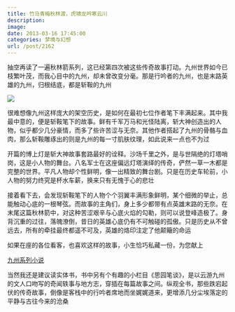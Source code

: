 ```yaml
---
title: 竹马青梅秋林渡，虎啸龙吟寒云川
description: 
image: 
date: 2013-03-16 17:45:00
categories: 梦境与幻想
url: /post/2162
---
```


抽空再读了一遍秋林箭系列，这已经第四次被这些传奇故事打动。九州世界如今已枝繁叶茂，而我心目中的九州，却未曾改变分毫。那是行吟者的九州，也是末路英雄的九州，归根结底，都是斩鞍的九州

[![](https://storageapi.fleek.co/0a3a8890-e65e-47ce-93d7-0442b9209d38-bucket/blog/posts/2013-03/03-16/1.jpg)](http://book.douban.com/subject/2330635/)

很难想像九州这样庞大的架空历史，是如何在最初七位作者笔下丰满起来。其中我最中意的，便是斩鞍笔下的故事。鲜有千军万马和光怪陆离，斩大神创造出的人物，似乎都少几分豪情，而多了些许苦涩与无奈。其他作者搭起了九州的骨骼与血肉，那么斩鞍雕琢出的则是九州的每一寸肌肤纹理，如此说来一点也不为过

开篇的博上灯是斩大神故事套路最好的诠释。沙场千里之外，是与世隔绝的灯塔哨岗，这是小人物的舞台。八名军士在这座偏远灯塔演绎的传奇，俨然一草一木都是完整的世界。平凡人物却个性鲜明，像一出精致的舞台剧。只是在历史车轮前，小人物的努力终究是杯水车薪，换来只有无愧于心的悲壮

接着看下去，会发现斩鞍笔下的人物个个羽翼丰满形象鲜明，某个细微的举止，总能触动心底的一根琴弦。而故事的主角们，身上多少都带有点英雄末路的无奈。在末尾这篇秋林箭中，对这种苦涩艰辛与心底火焰的勾勒，则可以说登峰造极了。身背沉重的过往，落魄潦倒，昔日的英雄心底仍有不可触碰的孤傲。只是历史从不曾远去，所有的牵挂最终都遥不可及，英雄的烙印注定了他颠簸的命运

如果在座的各位看客，也喜欢这样的故事，小生恰巧私藏一份，为您献上

[九州系列小说](http://pan.baidu.com/s/1bxYKJ)

当然我还是建议读实体书，书中另有个有趣的小栏目《思园笔谈》，是以云游九州的文人口吻写的奇闻轶事与地方志，穿插在每篇故事之间。纵观全书，那些跌宕起伏的传奇故事，倒像是客栈中的行吟者席地而坐娓娓道来，更增添几分尘埃落定的平静与古往今来的沧桑